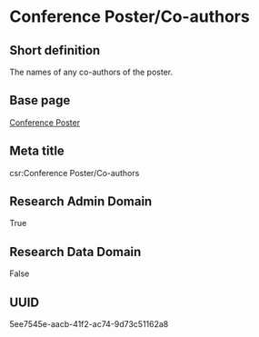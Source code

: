 # Conference Poster/Co-authors
## Short definition
The names of any co-authors of the poster.
## Base page
[Conference Poster](https://github.com/EuroCRIS/CASRAI-Dictionairies/blob/main/Objects/Conference%20Poster.md)
## Meta title
csr:Conference Poster/Co-authors
## Research Admin Domain
True
## Research Data Domain
False
## UUID
5ee7545e-aacb-41f2-ac74-9d73c51162a8
